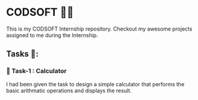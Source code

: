 # CODSOFT :man_technologist:
This is my CODSOFT Internship repository. Checkout my awesome projects assigned to me during the Internship.
## Tasks 🌟:

### 🎯 Task-1 : Calculator
I had been given the task to design a simple calculator that performs the basic arithmatic operations and displays the result.
